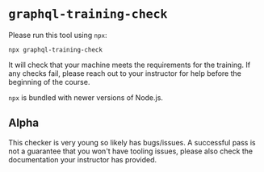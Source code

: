 # `graphql-training-check`

Please run this tool using `npx`:

`npx graphql-training-check`

It will check that your machine meets the requirements for the training. If
any checks fail, please reach out to your instructor for help before the
beginning of the course.

`npx` is bundled with newer versions of Node.js.

## Alpha

This checker is very young so likely has bugs/issues. A successful pass is
not a guarantee that you won't have tooling issues, please also check the
documentation your instructor has provided.
